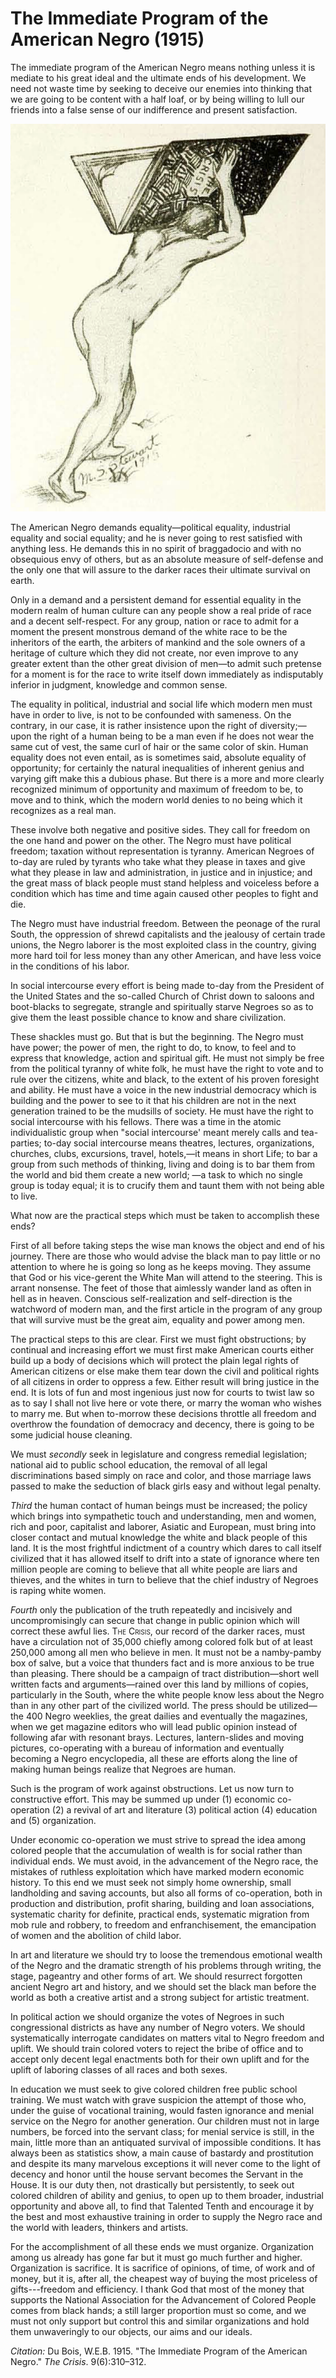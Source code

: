 <!--
title:   The Immediate Program of the  American Negro
author:  Du Bois, W.E.B.
journal: The Crisis
year:    1915
volume:  9
issue:   6
pages:   310-312
-->
# The Immediate Program of the  American Negro (1915)

The immediate program of the American Negro means nothing unless it is mediate to his great ideal and the ultimate ends of his development. We need not waste time by seeking to deceive our enemies into thinking that we are going to be content with a half loaf, or by being willing to lull our friends into a false sense of our indifference and present satisfaction.

![](../../../Images/rise.png)

The American Negro demands equality—political equality, industrial equality and social equality; and he is never going to rest satisfied with anything less. He demands this in no spirit of braggadocio and with no obsequious envy of others, but as an absolute measure of self-defense and the only one that will assure to the darker races their ultimate survival on earth.

Only in a demand and a persistent demand for essential equality in the modern realm of human culture can any people show a real pride of race and a decent self-respect. For any group, nation or race to admit for a moment the present monstrous demand of the white race to be the inheritors of the earth, the arbiters of mankind and the sole owners of a heritage of culture which they did not create, nor even improve to any greater extent than the other great division of men—to admit such pretense for a moment is for the race to write itself down immediately as indisputably inferior in judgment, knowledge and common sense.

The equality in political, industrial and social life which modern men must have in order to live, is not to be confounded with sameness. On the contrary, in our case, it is rather insistence upon the right of diversity;—upon the right of a human being to be a man even if he does not wear the same cut of vest, the same curl of hair or the same color of skin. Human equality does not even entail, as is sometimes said, absolute equality of opportunity; for certainly the natural inequalities of inherent genius and varying gift make this a dubious phase. But there is a more and more clearly recognized minimum of opportunity and maximum of freedom to be, to move and to think, which the modern world denies to no being which it recognizes as a real man.

These involve both negative and positive sides. They call for freedom on the one hand and power on the other. The Negro must have political freedom; taxation without representation is tyranny. American Negroes of to-day are ruled by tyrants who take what they please in taxes and give what they please in law and administration, in justice and in injustice; and the great mass of black people must stand helpless and voiceless before a condition which has time and time again caused other peoples to fight and die.

The Negro must have industrial freedom. Between the peonage of the rural South, the oppression of shrewd capitalists and the jealousy of certain trade unions, the Negro laborer is the most exploited class in the country, giving more hard toil for less money than any other American, and have less voice in the conditions of his labor.

In social intercourse every effort is being made to-day from the President of the United States and the so-called Church of Christ down to saloons and boot-blacks to segregate, strangle and spiritually starve Negroes so as to give them the least possible chance to know and share civilization.

These shackles must go. But that is but the beginning. The Negro must have power; the power of men, the right to do, to know, to feel and to express that knowledge, action and spiritual gift. He must not simply be free from the political tyranny of white folk, he must have the right to vote and to rule over the citizens, white and black, to the extent of his proven foresight and ability. He must have a voice in the new industrial democracy which is building and the power to see to it that his children are not in the next generation trained to be the mudsills of society. He must have the right to social intercourse with his fellows. There was a time in the atomic individualistic group when "social intercourse' meant merely calls and tea-parties; to-day social intercourse means theatres, lectures, organizations, churches, clubs, excursions, travel, hotels,—it means in short Life; to bar a group from such methods of thinking, living and doing is to bar them from the world and bid them create a new world; —a task to which no single group is today equal; it is to crucify them and taunt them with not being able to live.

What now are the practical steps which must be taken to accomplish these ends?

First of all before taking steps the wise man knows the object and end of his journey. There are those who would advise the black man to pay little or no attention to where he is going so long as he keeps moving. They assume that God or his vice-gerent the White Man will attend to the steering. This is arrant nonsense. The feet of those that  aimlessly wander land as often in hell as in heaven. Conscious self-realization and self-direction is the watchword of modern man, and the first article in the program of any group that will survive must be the great aim, equality and power among men.

The practical steps to this are clear. First we must fight obstructions; by continual and increasing effort we must first make American courts either build up a body of decisions which will protect the plain legal rights of American citizens or else make them tear down the civil and political rights of all citizens in order to oppress a few. Either result will bring justice in the end. It is lots of fun and most ingenious just now for courts to twist law so as to say I shall not live here or vote there, or marry the woman who wishes to marry me. But when to-morrow these decisions throttle all freedom and overthrow the foundation of democracy and decency, there is going to be some judicial house cleaning.

We must *secondly* seek in legislature and congress remedial legislation; national aid to public school education, the removal of all legal discriminations based simply on race and color, and those marriage laws passed to make the seduction of black girls easy and without legal penalty.

*Third* the human contact of human beings must be increased; the policy which brings into sympathetic touch and understanding, men and women, rich and poor, capitalist and laborer, Asiatic and European, must bring into closer contact and mutual knowledge the white and black people of this land. It is the most frightful indictment of a country which dares to call itself civilized that it has allowed itself to drift into a state of ignorance where ten million people are coming to believe that all white people are liars and thieves, and the whites in turn to believe that the chief industry of Negroes is raping white women.

*Fourth* only the publication of the truth repeatedly and incisively and uncompromisingly can secure that change in public opinion which will correct these awful lies. <span style="font-variant:small-caps;">The Crisis</span>, our record of the darker races, must have a circulation not of 35,000 chiefly among colored folk  but of at least 250,000 among all men who believe in men. It must not be a namby-pamby box of salve, but a voice that thunders fact and is more anxious to be true than pleasing. There should be a campaign of tract distribution—short well written facts and arguments—rained over this land by millions of copies, particularly in the South, where the white people know less about the Negro than in any other part of the civilized world. The press should be utilized—the 400 Negro weeklies, the great dailies and eventually the magazines, when we get magazine editors who will lead public opinion instead of following afar with resonant brays. Lectures, lantern-slides and moving pictures, co-operating with a bureau of information and eventually becoming a Negro encyclopedia, all these are efforts along the line of making human beings realize that Negroes are human.

Such is the program of work against obstructions. Let us now turn to constructive effort. This may be summed up under (1) economic co-operation (2) a revival of art and literature (3) political action (4) education and (5) organization.

Under economic co-operation we must strive to spread the idea among colored people that the accumulation of wealth is for social rather than individual ends. We must avoid, in the advancement of the Negro race, the mistakes of ruthless exploitation which have marked modern economic history. To this end we must seek not simply home ownership, small landholding and saving accounts, but also all forms of co-operation, both in production and distribution, profit sharing, building and loan associations, systematic charity for definite, practical ends, systematic migration from mob rule and robbery, to freedom and enfranchisement, the emancipation of women and the abolition of child labor.

In art and literature we should try to loose the tremendous emotional wealth of the Negro and the dramatic strength of his problems through writing, the stage, pageantry and other forms of art. We should resurrect forgotten ancient Negro art and history, and we should set the black man before the world as both a creative artist and a strong subject for artistic treatment.

In political action we should organize the votes of Negroes in such congressional districts as have any number of Negro voters. We should systematically interrogate candidates on matters vital to Negro freedom and uplift. We should train colored voters to reject the bribe of office and to accept only decent legal enactments both for their own uplift and for the uplift of laboring classes of all races and both sexes.

In education we must seek to give colored children free public school training. We must watch with grave suspicion the attempt of those who, under the guise of vocational training, would fasten ignorance and menial service on the Negro for another generation. Our children must not in large numbers, be forced into the servant class; for menial service is still, in the main, little more than an antiquated survival of impossible conditions. It has always been as statistics show, a main cause of bastardy and prostitution and despite its many marvelous exceptions it will never come to the light of decency and honor until the house servant becomes the Servant in the House. It is our duty then, not drastically but persistently, to seek out colored children of ability and genius, to open up to them broader, industrial opportunity and above all, to find that Talented Tenth and encourage it by the best and most exhaustive training in order to supply the Negro race and the world with leaders, thinkers and artists.

For the accomplishment of all these ends we must organize. Organization among us already has gone far but it must go much further and higher. Organization is sacrifice. It is sacrifice of opinions, of time, of work and of money, but it is, after all, the cheapest way of buying the most priceless of gifts---freedom and efficiency. I thank God that most of the money that supports the National Association for the Advancement of Colored People comes from black hands; a still larger proportion must so come, and we must not only support but control this and similar organizations and hold them unwaveringly to our objects, our aims and our ideals.

*Citation:* Du Bois, W.E.B. 1915. "The Immediate Program of the  American Negro." *The Crisis*. 9(6):310&ndash;312.